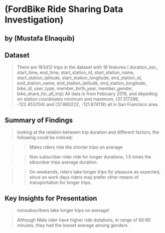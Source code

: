 # (FordBike Ride Sharing Data Investigation)
## by (Mustafa Elnaquib)


## Dataset

> There are 183412 trips in the dataset with 16 features ( duration_sec, start_time, end_time, start_station_id, start_station_name, start_station_latitude, start_station_longitude, end_station_id, end_station_name, end_station_latitude, end_station_longitude, bike_id, user_type, member_birth_year, member_gender, bike_share_for_all_trip) All data is from February 2019, and depeding on station coordinates minimum and maximum; (37.317298, -122.453704) and (37.880222, -121.874119) all in San Francisco area.


## Summary of Findings

> looking at the relation between trip duration and different factors, the following could be noticed;

>> Males riders ride the shorter trips on average

>> Non subscriber rider ride for longer durations, 1.5 times the sibscriber trips average duration.

>> On weekends, riders take longer trips for pleasure as expected, since on work days riders may prefer other means of transportation for longer trips.


## Key Insights for Presentation

> nonsubscribers take longer trips on average!

> Although Male rider have higher ride dutations, in range of 60:80 minutes, they had the lowset average among genders.